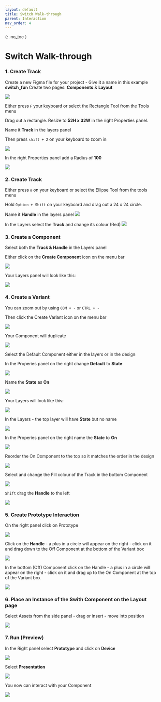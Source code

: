 ```yaml
---
layout: default
title: Switch Walk-through
parent: Interaction
nav_order: 4
---
```


{: .no_toc }

# Switch Walk-through


### 1. Create Track

Create a new Figma file for your project - Give it a name in this example **switch_fun** Create two pages: **Components** & **Layout**

![](../images/switch_images/switch_2.png)

Either press `F` your keyboard or select the Rectangle Tool from the Tools menu

Drag out a rectangle. Resize to **52H x 32W** in the right Properties panel.

Name it **Track** in the layers panel
 
Then press `shift + 2` on your keyboard to zoom in

![](../images/switch_images/switch_3.png)

In the right Properties panel add a Radius of **100**

![](../images/switch_images/switch_4.png)

### 2. Create Track

Either press `o` on your keyboard or select the Ellipse Tool from the tools menu

Hold `Option + Shift` on your keyboard and drag out a 24 x 24 circle.

Name it **Handle** in the layers panel
![](../images/switch_images/switch_6.png)

In the Layers select the **Track** and change its colour (Red)
![](../images/switch_images/switch_7.png)


### 3. Create a Component

Select both the **Track & Handle** in the Layers panel

Either click on the **Create Component** icon on the menu bar

![](../images/switch_images/switch_8.png)

Your Layers panel will look like this:

![](../images/switch_images/switch_9.png)


### 4. Create a Variant
You can zoom out by using `COM + -` or `CTRL + -`

Then click the Create Variant icon on the menu bar

![](../images/switch_images/switch_11.png)

Your Component will duplicate

![](../images/switch_images/switch_13.png)

Select the Default Component either in the layers or in the design

In the Properies panel on the right change **Default** to **State**

![](../images/switch_images/switch_14.png)

Name the **State** as **On**

![](../images/switch_images/switch_15.png)

Your Layers will look like this:

![](../images/switch_images/switch_17.png)


In the Layers - the top layer will have **State** but no name

![](../images/switch_images/switch_18.png)

In the Properies panel on the right name the **State** to **On**

![](../images/switch_images/switch_19.png)


Reorder the On Component to the top so it matches the order in the design

![](../images/switch_images/re_ordeer.png)

Select and change the Fill colour of the Track in the bottom Component 

![](../images/switch_images/switch_22.png)


`Shift` drag the **Handle** to the left

![](../images/switch_images/drag.png)

### 5. Create Prototype Interaction

On the right panel click on Prototype

![](../images/switch_images/switch_32.png)

Click on the **Handle** - a plus in a circle will appear on the right  - click on it and drag down to the Off Component at the bottom of the Variant box

![](../images/switch_images/go_to_off.png)

In the bottom (Off) Component click on the Handle  - a plus in a circle will appear on the right  - click on it and drag up to the On Component at the top of the Variant box

![](../images/switch_images/go_to_on.png)

### 6. Place an Instance of the Swith Component on the Layout page

Select Assets from the side panel - drag or insert  - move into position

![](../images/switch_images/assest.png)


### 7. Run (Preview)

In the Right panel select **Prototype** and click on **Device**

![](../images/switch_images/switch_33.png)

Select **Presentation**

![](../images/switch_images/switch_34.png)

You now can interact with your Component

![](../images/switch_images/run.png)
